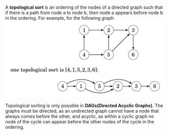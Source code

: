 A **topological sort** is an ordering of the nodes of a directed graph such that if there is a path from node a to node b, then node a appears before node b in the ordering. 
For example, for the following graph
![](attachments/Pasted%20image%2020240530125310.png)

Topological sorting is only possible in **DAGs(Directed Acyclic Graphs)**. The graphs must be directed, as an undirected graph cannot have a node that always comes before the other, and acyclic, as within a cyclic graph no node of the cycle can appear before the other nodes of the cycle in the ordering. 


